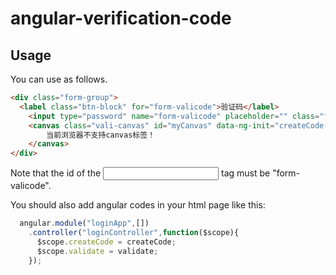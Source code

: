 # angular-verification-code

## Usage
You can use as follows.
```html
<div class="form-group">
  <label class="btn-block" for="form-valicode">验证码</label>
	<input type="password" name="form-valicode" placeholder="" class="form-password form-control width-short" id="form-valicode" />
	<canvas class="vali-canvas" id="myCanvas" data-ng-init="createCode()" ng-click="createCode()" data-toggle="tooltip" data-placement="top" title="点击更换验证码">
		当前浏览器不支持canvas标签！
	</canvas>
</div>
```
Note that the id of the <input> tag must be "form-valicode".

You should also add angular codes in your html page like this:

```javascript
  angular.module("loginApp",[])
    .controller("loginController",function($scope){
      $scope.createCode = createCode;
      $scope.validate = validate;
    });
```
